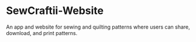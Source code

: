 # SewCraftii-Website
An app and website for sewing and quilting patterns where users can share, download, and print patterns.
